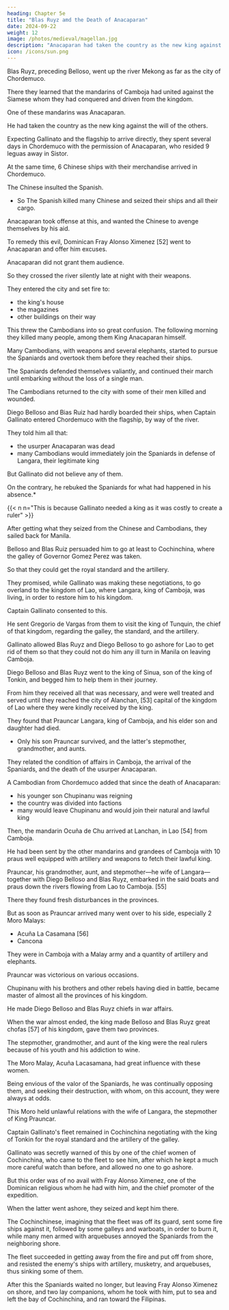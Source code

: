 ```yaml
---
heading: Chapter 5e
title: "Blas Ruyz amd the Death of Anacaparan"
date: 2024-09-22
weight: 12
image: /photos/medieval/magellan.jpg
description: "Anacaparan had taken the country as the new king against the will of the others"
icon: /icons/sun.png
---
```



Blas Ruyz, preceding Belloso, went up the river Mekong as far as the city of Chordemuco. 

There they learned that the mandarins of Camboja had united against the Siamese whom they had conquered and driven from the kingdom.

One of these mandarins was Anacaparan. 

He had taken the country as the new king against the will of the others. 

<!-- Diego Belloso, Blas Ruyz, and those with them thought that they had arrived in good season for the furtherance of their designs, since:
- confusion reigned among the Cambodians
- the Siamese were out of the country.  -->

Expecting Gallinato and the flagship to arrive directly, they spent several days in Chordemuco with the permission of Anacaparan, who resided 9 leguas away in Sistor.

<!-- Although the latter knew of the entry of these ships and their men, and that many more were coming, whose intentions he knew; and although he thought that it would not be favorable to him: yet he dissembled with them, waiting to see what time would bring.  -->

At the same time, 6 Chinese ships with their merchandise arrived in Chordemuco. 

<!--  and, while they were discharging it, the Chinese being many and hating the Spaniards, behaved towards them with great arrogance and insolence.

This obliged the Spaniards, for the sake of their reputation, and in order to avenge themselves for injuries received, to take up arms against the Chinese.  -->


The Chinese insulted the Spanish.
- So The Spanish killed many Chinese and seized their ships and all their cargo. 

Anacaparan took offense at this, and wanted the Chinese to avenge themselves by his aid. 

To remedy this evil, Dominican Fray Alonso Ximenez [52] went to Anacaparan and offer him excuses.

<!-- of the Dominican order, who accompanied the Spaniards, thought that he, together with Blas Ruys and Diego Belloso, and about fifty Spaniards, a few Japanese, and men from Luzon, should leave the rest to guard the ships in Chordemuco, and should go up in small boats to Sistor, in order to obtain an interview with 

 and satisfaction for the trouble that they had had with the Chinese.  -->

<!-- They made a letter of embassy in the name of the governor of Manila, because Gallinato carried with him the one given them by the governor. 

This device was of little service to them, because  -->

Anacaparan did not grant them audience. 

<!-- He seized their boats and kept them so hard pressed in a lodging outside the city, and so threatened that he would kill them, if they did not return the ships and what they had taken from them to the Chinese, that the Spaniards were quite anxious to return to Chordemuco and board their vessels for greater security. They decided to do so as best they could. -->

<!-- Their necessity, and beholding themselves in this danger, encouraged them, one night, although at great risk, to leave their lodgings, and find a passage where they could cross the river to the city side.  -->

So they crossed the river silently late at night with their weapons.

They entered the city and set fire to:
- the king's house
- the magazines
- other buildings on their way

This threw the Cambodians into so great confusion. The following morning they killed many people, among them King Anacaparan himself.

<!-- After this they thought it unwise to advance or maintain their ground, and accordingly marched back to their ships as orderly as possible. Meanwhile  -->

Many Cambodians, with weapons and several elephants, started to pursue the Spaniards and overtook them before they reached their ships.

The Spaniards defended themselves valiantly, and continued their march until embarking without the loss of a single man. 

The Cambodians returned to the city with some of their men killed and wounded.

Diego Belloso and Bias Ruiz had hardly boarded their ships, when Captain Gallinato entered Chordemuco with the flagship, by way of the river. 

They told him all that:
- the usurper Anacaparan was dead
- many Cambodians would immediately join the Spaniards in defense of Langara, their legitimate king

 <!-- happened with the Chinese and Cambodians and of the favorable condition of affairs for continuing them, alleging that, since  -->

<!-- But, although some of the Cambodians themselves came to visit the fleet, and assured Gallinato of the same, of the death of Anacaparan, and of the deeds of the Spaniards in Sistor,  -->

But Gallinato did not believe any of them.

 <!-- and could not be induced to believe them, or to continue the enterprise, or even to consider it.  -->

On the contrary, he rebuked the Spaniards for what had happened in his absence.*

{{< n n="This is because Gallinato needed a king as it was costly to create a ruler" >}}


After getting what they seized from the Chinese and Cambodians, they sailed back for Manila.


Belloso and Blas Ruiz persuaded him to go at least to Cochinchina, where the galley of Governor Gomez Perez was taken. 

So that they could get the royal standard and the artillery.

They promised, while Gallinato was making these negotiations, to go overland to the kingdom of Lao, where Langara, king of Camboja, was living, in order to restore him to his kingdom. 

Captain Gallinato consented to this. 

 <!-- and sailed along the coast, until he entered the bay of Cochinchina, where, although he was apparently well received by the natives of the country, he would not disembark from his ships,  -->

He sent Gregorio de Vargas from them to visit the king of Tunquin, the chief of that kingdom, regarding the galley, the standard, and the artillery. 

Gallinato allowed Blas Ruyz and Diego Belloso to go ashore for Lao to get rid of them so that they could not do him any ill turn in Manila on leaving Camboja.

<!-- , for he agreed easily to their request because he thus got rid of them and left them busied in this matter,  -->

Diego Belloso and Blas Ruyz went to the king of Sinua, son of the king of Tonkin, and begged him to help them in their journey.

From him they received all that was necessary, and were well treated and served until they reached the city of Alanchan, [53] capital of the kingdom of Lao where they were kindly received by the king. 

They found that Prauncar Langara, king of Camboja, and his elder son and daughter had died. 
- Only his son Prauncar survived, and the latter's stepmother, grandmother, and aunts.

They related the condition of affairs in Camboja, the arrival of the Spaniards, and the death of the usurper Anacaparan. 

A Cambodian from Chordemuco added that since the death of Anacaparan:
- his younger son Chupinanu was reigning
- the country was divided into factions
- many would leave Chupinanu and would join their natural and lawful king

<!-- The few difficulties for the departure having been overcome by the arrival at this time of -->

Then, the mandarin Ocuña de Chu arrived at Lanchan, in Lao [54] from Camboja.

He had been sent by the other mandarins and grandees of Camboja with 10 praus well equipped with artillery and weapons to fetch their lawful king.

<!-- So th it was decided to go down to Camboja. -->

Prauncar, his grandmother, aunt, and stepmother—he wife of Langara—together with Diego Belloso and Blas Ruyz, embarked in the said boats and praus down the rivers flowing from Lao to Camboja. [55] 

There they found fresh disturbances in the provinces. 

But as soon as Prauncar arrived many went over to his side, especially 2 Moro Malays:
- Acuña La Casamana [56]
- Cancona

They were in Camboja with a Malay army and a quantity of artillery and elephants. 

Prauncar was victorious on various occasions.

Chupinanu with his brothers and other rebels having died in battle, became master of almost all the provinces of his kingdom.

He made Diego Belloso and Blas Ruyz chiefs in war affairs.

<!-- , and they managed war matters until they completely established Prauncar on the throne.  -->

When the war almost ended, the king made Belloso and Blas Ruyz great chofas [57] of his kingdom, gave them two provinces.

<!-- , and granted them other favors, although not so many as they expected, or as he had promised while still in Lao.  -->

The stepmother, grandmother, and aunt of the king were the real rulers because of his youth and his addiction to wine. 

<!-- , who managed him, on account of , in excess even of his father Langara. -->

The Moro Malay, Acuña Lacasamana, had great influence with these women. 

Being envious of the valor of the Spaniards, he was continually opposing them, and seeking their destruction, with whom, on this account, they were always at odds.

This Moro held unlawful relations with the wife of Langara, the stepmother of King Prauncar.

Captain Gallinato's fleet remained in Cochinchina negotiating with the king of Tonkin for the royal standard and the artillery of the galley.

<!-- The latter not only did not restore them, but entertaining Gallinato with flattering speech, was, on the contrary, planning to take from him his ships and their contents.  -->

Gallinato was secretly warned of this by one of the chief women of Cochinchina, who came to the fleet to see him, after which he kept a much more careful watch than before, and allowed no one to go ashore. 

But this order was of no avail with Fray Alonso Ximenez, one of the Dominican religious whom he had with him, and the chief promoter of the expedition. 

When the latter went ashore, they seized and kept him there. 

The Cochinchinese, imagining that the fleet was off its guard, sent some fire ships against it, followed by some galleys and warboats, in order to burn it, while many men armed with arquebuses annoyed the Spaniards from the neighboring shore.

The fleet succeeded in getting away from the fire and put off from shore, and resisted the enemy's ships with artillery, musketry, and arquebuses, thus sinking some of them.

After this the Spaniards waited no longer, but leaving Fray Alonso Ximenez on shore, and two lay companions, whom he took with him, put to sea and left the bay of Cochinchina, and ran toward the Filipinas.
